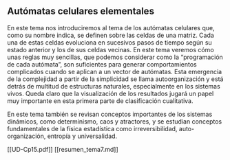 ## Autómatas celulares elementales


En este tema nos introduciremos al tema de los autómatas celulares que, como su nombre indica, se definen sobre las celdas de una matriz. Cada una de estas celdas evoluciona en sucesivos pasos de tiempo según su estado anterior y los de sus celdas vecinas. En este tema veremos cómo unas reglas muy sencillas, que podemos considerar como la “programación de cada autómata”, son suficientes para generar comportamientos complicados cuando se aplican a un vector de autómatas. Esta emergencia de la complejidad a partir de la simplicidad se llama autoorganización y está detrás de multitud de estructuras naturales, especialmente en los sistemas vivos. Queda claro que la visualización de los resultados jugará un papel muy importante en esta primera parte de clasificación cualitativa.

En este tema también se revisan conceptos importantes de los sistemas dinámicos, como determinismo, caos y atractores, y se estudian conceptos fundamentales de la física estadística como irreversibilidad, auto-organización, entropía y universalidad.


[[UD-Cp15.pdf]]
[[resumen_tema7.md]]
